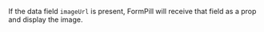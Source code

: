 If the data field `imageUrl` is present, FormPill will receive that field as a prop and display the image.
